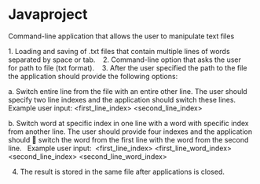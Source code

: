 # Javaproject
 Command-line application that allows the user to manipulate text files

1. Loading and saving of .txt files that contain multiple lines of words separated by space or tab. 
 
2. Command-line option that asks the user for path to file (txt format). 
 
3. After the user specified the path to the file the application should provide the following options:  

a. Switch entire line from the file with an entire other line. The user should specify two line indexes and the application should switch these lines.  
Example user input: <first_line_index> <second_line_index>  

b. Switch word at specific index in one line with a word with specific index from another line. The user should provide four indexes and the application should 	switch the word from the first line with the word from the second line.  
Example user input:  <first_line_index> <first_line_word_index> <second_line_index> <second_line_word_index>  

 
4. The result is stored in the same file after applications is closed.  
